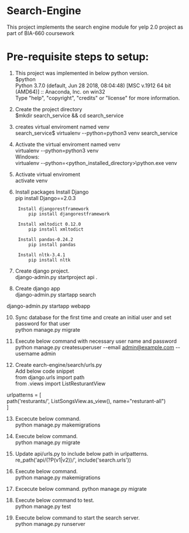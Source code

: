 # Search-Engine
This project implements the search engine module for yelp 2.0 project as part of BIA-660 coursework

# Pre-requisite steps to setup:
1. This project was implemented in below python version.  
$python  
Python 3.7.0 (default, Jun 28 2018, 08:04:48) [MSC v.1912 64 bit (AMD64)] :: Anaconda, Inc. on win32  
Type "help", "copyright", "credits" or "license" for more information.  

2. Create the project directory  
$mkdir search_service && cd search_service  
 
3. creates virtual enviroment named venv  
search_service$ virtualenv --python=python3 venv search_service  

4. Activate the virtual enviroment named venv  
virtualenv --python=python3 venv  
Windows:  
virtualenv --python=<python_installed_directory>\python.exe venv  

5. Activate virtual enviroment  
activate venv  


6. Install packages 
		Install Django  
			pip install Django==2.0.3  

		Install djangorestframework  
			pip install djangorestframework  
		
		Install xmltodict 0.12.0
			pip install xmltodict
        
        Install pandas-0.24.2
            pip install pandas
        
        Install nltk-3.4.1
            pip install nltk

8. Create django project.  
django-admin.py startproject api .  


9. Create django app  
django-admin.py startapp search  

django-admin.py startapp webapp


10. Sync database for the first time and create an initial user and set password for that user  
python manage.py migrate  

11. Execute below command with necessary user name and password  
python manage.py createsuperuser --email admin@example.com --username admin  

12. Create earch-engine/search/urls.py  
Add below code snippet  
from django.urls import path  
from .views import ListResturantView  

urlpatterns = [  
    path('resturants/', ListSongsView.as_view(), name="resturant-all")  
]  

13. Excecute below command.  
python manage.py makemigrations  

14. Execute below command.  
python manage.py migrate  

15. Update api/urls.py to include below path in urlpatterns.  
 re_path('api/(?P<version>(v1|v2))/', include('search.urls'))  
 
16. Execute below command.  
python manage.py makemigrations  

17. Excecute below command.
python manage.py migrate

18. Execute below command to test.  
python manage.py test  

19. Execute below command to start the search server.  
python manage.py runserver  